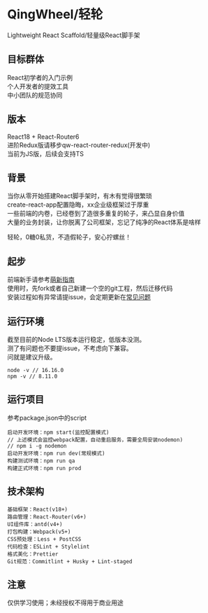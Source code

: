 # QingWheel/轻轮
Lightweight React Scaffold/轻量级React脚手架  
## 目标群体
React初学者的入门示例  
个人开发者的提效工具   
中小团队的规范协同
## 版本
React18 + React-Router6  
进阶Redux版请移步qw-react-router-redux(开发中)  
当前为JS版，后续会支持TS
## 背景
当你从零开始搭建React脚手架时，有木有觉得很繁琐  
create-react-app配置隐晦，xx企业级框架过于厚重  
一些前端的内卷，已经卷到了造很多重复的轮子，来凸显自身价值  
大量的业务封装，让你脱离了公司框架，忘记了纯净的React体系是啥样

轻轮，0糖0私货，不造假轮子，安心拧螺丝！  
## 起步
前端新手请参考[萌新指南](./docs/MENG_XIN.md)  
使用时，先fork或者自己新建一个空的git工程，然后迁移代码  
安装过程如有异常请提issue，会定期更新在[常见问题](./docs/Q%26A.md)
## 运行环境
截至目前的Node LTS版本运行稳定，低版本没测。  
测了有问题也不要提issue，不考虑向下兼容。  
问就是建议升级。
```
node -v // 16.16.0
npm -v // 8.11.0
```
## 运行项目
参考package.json中的script
```
启动开发环境：npm start(监控配置模式)
// 上述模式会监控webpack配置，自动重启服务，需要全局安装nodemon)
// npm i -g nodemon
启动开发环境：npm run dev(常规模式)
构建测试环境：npm run qa
构建正式环境：npm run prod
```
## 技术架构
```
基础框架：React(v18+)
路由管理：React-Router(v6+)
UI组件库：antd(v4+)
打包构建：Webpack(v5+)
CSS预处理：Less + PostCSS
代码检查：ESLint + Stylelint
格式美化：Prettier
Git规范：Commitlint + Husky + Lint-staged
```
## 注意
仅供学习使用；未经授权不得用于商业用途
